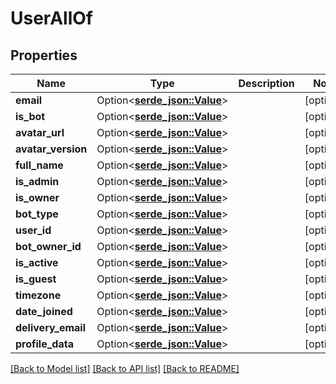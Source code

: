 # UserAllOf

## Properties

Name | Type | Description | Notes
------------ | ------------- | ------------- | -------------
**email** | Option<[**serde_json::Value**](.md)> |  | [optional]
**is_bot** | Option<[**serde_json::Value**](.md)> |  | [optional]
**avatar_url** | Option<[**serde_json::Value**](.md)> |  | [optional]
**avatar_version** | Option<[**serde_json::Value**](.md)> |  | [optional]
**full_name** | Option<[**serde_json::Value**](.md)> |  | [optional]
**is_admin** | Option<[**serde_json::Value**](.md)> |  | [optional]
**is_owner** | Option<[**serde_json::Value**](.md)> |  | [optional]
**bot_type** | Option<[**serde_json::Value**](.md)> |  | [optional]
**user_id** | Option<[**serde_json::Value**](.md)> |  | [optional]
**bot_owner_id** | Option<[**serde_json::Value**](.md)> |  | [optional]
**is_active** | Option<[**serde_json::Value**](.md)> |  | [optional]
**is_guest** | Option<[**serde_json::Value**](.md)> |  | [optional]
**timezone** | Option<[**serde_json::Value**](.md)> |  | [optional]
**date_joined** | Option<[**serde_json::Value**](.md)> |  | [optional]
**delivery_email** | Option<[**serde_json::Value**](.md)> |  | [optional]
**profile_data** | Option<[**serde_json::Value**](.md)> |  | [optional]

[[Back to Model list]](../README.md#documentation-for-models) [[Back to API list]](../README.md#documentation-for-api-endpoints) [[Back to README]](../README.md)


